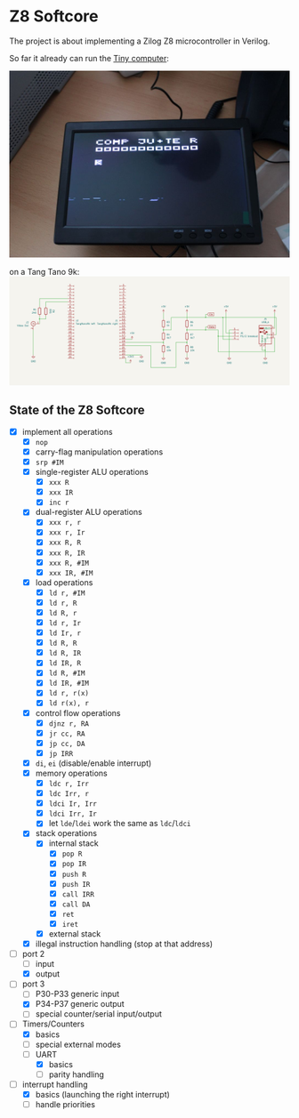 # Z8 Softcore

The project is about implementing a Zilog Z8 microcontroller in Verilog.

So far it already can run the [Tiny computer](https://hc-ddr.hucki.net/wiki/doku.php/tiny):

![Video Output](images/IMG_2479s.jpg)

on a Tang Tano 9k:
![Tang Nano 9k](images/schematic-ju+te.png)


## State of the Z8 Softcore

- [x] implement all operations
  - [x] `nop`
  - [x] carry-flag manipulation operations
  - [x] `srp #IM`
  - [x] single-register ALU operations
    - [x] `xxx R`
    - [x] `xxx IR`
    - [x] `inc r`
  - [x] dual-register ALU operations
    - [x] `xxx r, r`
    - [x] `xxx r, Ir`
    - [x] `xxx R, R`
    - [x] `xxx R, IR`
    - [x] `xxx R, #IM`
    - [x] `xxx IR, #IM`
  - [x] load operations
    - [x] `ld r, #IM`
    - [x] `ld r, R`
    - [x] `ld R, r`
    - [x] `ld r, Ir`
    - [x] `ld Ir, r`
    - [x] `ld R, R`
    - [x] `ld R, IR`
    - [x] `ld IR, R`
    - [x] `ld R, #IM`
    - [x] `ld IR, #IM`
    - [x] `ld r, r(x)`
    - [x] `ld r(x), r`
  - [x] control flow operations
    - [x] `djnz r, RA`
    - [x] `jr cc, RA`
    - [x] `jp cc, DA`
    - [x] `jp IRR`
  - [x] `di`, `ei` (disable/enable interrupt)
  - [x] memory operations
    - [x] `ldc r, Irr`
    - [x] `ldc Irr, r`
    - [x] `ldci Ir, Irr`
    - [x] `ldci Irr, Ir`
    - [x] let `lde`/`ldei` work the same as `ldc`/`ldci`
  - [x] stack operations
    - [x] internal stack
      - [x] `pop R`
      - [x] `pop IR`
      - [x] `push R`
      - [x] `push IR`
      - [x] `call IRR`
      - [x] `call DA`
      - [x] `ret`
      - [x] `iret`
    - [x] external stack
  - [x] illegal instruction handling (stop at that address)
- [ ] port 2
  - [ ] input
  - [x] output
- [ ] port 3
  - [ ] P30-P33 generic input
  - [x] P34-P37 generic output
  - [ ] special counter/serial input/output
- [ ] Timers/Counters
  - [x] basics
  - [ ] special external modes
  - [ ] UART
    - [x] basics
    - [ ] parity handling
- [ ] interrupt handling
  - [x] basics (launching the right interrupt)
  - [ ] handle priorities
